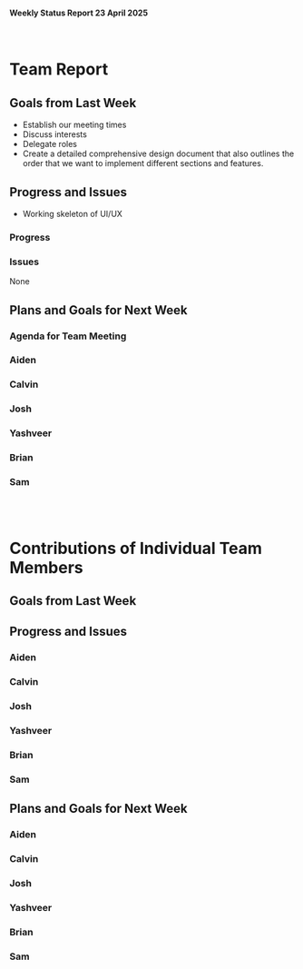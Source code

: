  #### Weekly Status Report 23 April 2025
<br/>

# Team Report

## Goals from Last Week
 - Establish our meeting times
 - Discuss interests
 - Delegate roles
 - Create a detailed comprehensive design document that also outlines the order that we want to implement different sections and features.

## Progress and Issues
 - Working skeleton of UI/UX

### Progress


### Issues
None

## Plans and Goals for Next Week


### Agenda for Team Meeting

### Aiden

### Calvin

### Josh

### Yashveer

### Brian

### Sam


<br></br>
# Contributions of Individual Team Members

## Goals from Last Week


## Progress and Issues


### Aiden

### Calvin

### Josh

### Yashveer

### Brian

### Sam

## Plans and Goals for Next Week


### Aiden

### Calvin

### Josh

### Yashveer

### Brian

### Sam

